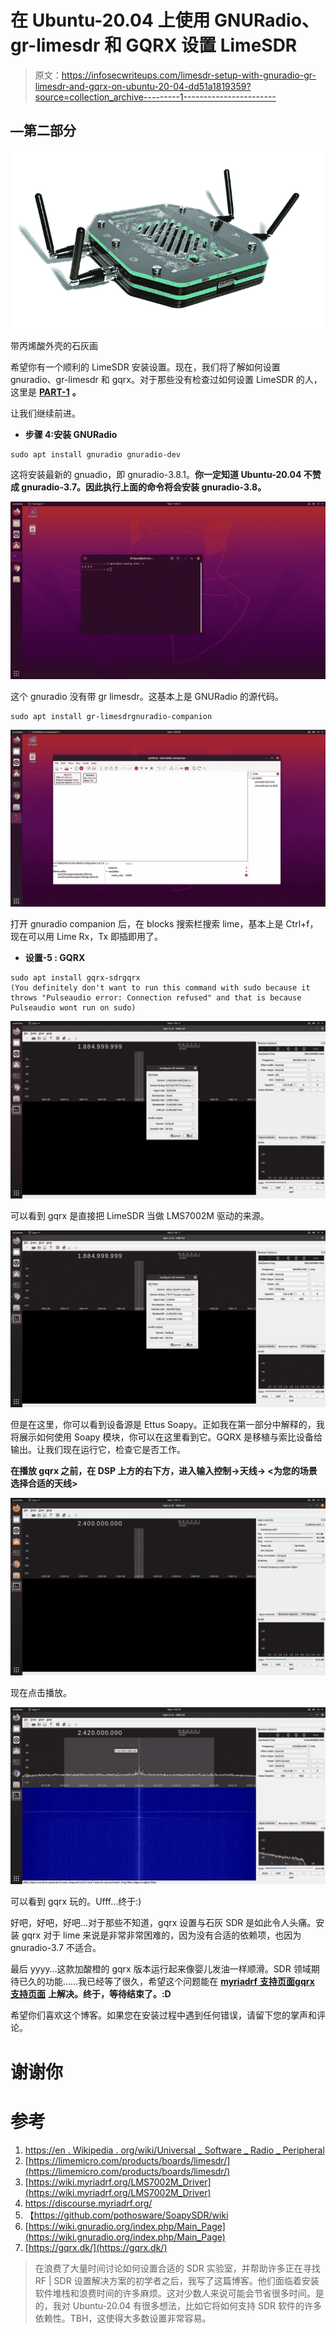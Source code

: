 # 在 Ubuntu-20.04 上使用 GNURadio、gr-limesdr 和 GQRX 设置 LimeSDR

> 原文：<https://infosecwriteups.com/limesdr-setup-with-gnuradio-gr-limesdr-and-gqrx-on-ubuntu-20-04-dd51a1819359?source=collection_archive---------1----------------------->

## —第二部分

![](img/4259653cb78449894ad0c01f9f95a2d7.png)

带丙烯酸外壳的石灰画

希望你有一个顺利的 LimeSDR 安装设置。现在，我们将了解如何设置 gnuradio、gr-limesdr 和 gqrx。对于那些没有检查过如何设置 LimeSDR 的人，这里是 [**PART-1**](https://medium.com/@pradyu.jumna/limesdr-setup-with-gnuradio-gr-limesdr-and-gqrx-on-ubuntu-20-04-4b275176d7cd) **。**

让我们继续前进。

*   **步骤 4:安装 GNURadio**

```
sudo apt install gnuradio gnuradio-dev
```

这将安装最新的 gnuadio，即 gnuradio-3.8.1。**你一定知道 Ubuntu-20.04 不赞成 gnuradio-3.7。因此执行上面的命令将会安装 gnuradio-3.8。**

![](img/4369950fff3f44087fbdfbbd2d311b6a.png)

这个 gnuradio 没有带 gr limesdr。这基本上是 GNURadio 的源代码。

```
sudo apt install gr-limesdrgnuradio-companion
```

![](img/27d9157c9c780e2d027706c3a438645d.png)

打开 gnuradio companion 后，在 blocks 搜索栏搜索 lime，基本上是 Ctrl+f，现在可以用 Lime Rx，Tx 即插即用了。

*   **设置-5 : GQRX**

```
sudo apt install gqrx-sdrgqrx
(You definitely don't want to run this command with sudo because it throws "Pulseaudio error: Connection refused" and that is because Pulseaudio wont run on sudo)
```

![](img/c3c7540112fc5efbd60be836014d77be.png)

可以看到 gqrx 是直接把 LimeSDR 当做 LMS7002M 驱动的来源。

![](img/9a0b907db7e5971dea5cccff79853170.png)

但是在这里，你可以看到设备源是 Ettus Soapy。正如我在第一部分中解释的，我将展示如何使用 Soapy 模块，你可以在这里看到它。GQRX 是移植与索比设备给输出。让我们现在运行它，检查它是否工作。

**在播放 gqrx 之前，在 DSP 上方的右下方，进入输入控制→天线→ <为您的场景选择合适的天线>**

![](img/3d990215e449220c7d6282292e8deeee.png)

现在点击播放。

![](img/e81e2d5ce1c410be6cf31f6608d66aee.png)

可以看到 gqrx 玩的。Ufff…终于:)

好吧，好吧，好吧…对于那些不知道，gqrx 设置与石灰 SDR 是如此令人头痛。安装 gqrx 对于 lime 来说是非常非常困难的，因为没有合适的依赖项，也因为 gnuradio-3.7 不适合。

最后 yyyy…这款加酸橙的 gqrx 版本运行起来像婴儿发油一样顺滑。SDR 领域期待已久的功能……我已经等了很久，希望这个问题能在 [**myriadrf** **支持页面**](https://discourse.myriadrf.org/)[**gqrx 支持页面**](https://github.com/csete/gqrx/issues) **上解决。终于，等待结束了。:D**

希望你们喜欢这个博客。如果您在安装过程中遇到任何错误，请留下您的掌声和评论。

# 谢谢你

# 参考

1.  [https://en . Wikipedia . org/wiki/Universal _ Software _ Radio _ Peripheral](https://en.wikipedia.org/wiki/Universal_Software_Radio_Peripheral)
2.  [https://limemicro.com/products/boards/limesdr/](https://limemicro.com/products/boards/limesdr/)
3.  [https://wiki.myriadrf.org/LMS7002M_Driver](https://wiki.myriadrf.org/LMS7002M_Driver)
4.  https://discourse.myriadrf.org/
5.  【https://github.com/pothosware/SoapySDR/wiki 
6.  [https://wiki.gnuradio.org/index.php/Main_Page](https://wiki.gnuradio.org/index.php/Main_Page)
7.  [https://gqrx.dk/](https://gqrx.dk/)

> 在浪费了大量时间讨论如何设置合适的 SDR 实验室，并帮助许多正在寻找 RF | SDR 设置解决方案的初学者之后，我写了这篇博客。他们面临着安装软件堆栈和浪费时间的许多麻烦。这对少数人来说可能会节省很多时间。是的，我对 Ubuntu-20.04 有很多想法，比如它将如何支持 SDR 软件的许多依赖性。TBH，这使得大多数设置非常容易。